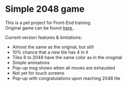 <h1> Simple 2048 game </h1>
<div>
<p> This is a pet project for Front-End training. <br>
Original game can be found <a href="https://play2048.co/"> here </a>.</p>
<p> Current version features & limitations: </p>
<ul>
    <li>Almost the same as the original, but still</li>
    <li>10% chance that a new tile has 4 in it</li>
    <li>Tiles 8 to 2048 have the same color as in the oroginal</li>
    <li>Simple animations</li>
    <li>Pop-up msg shows when all moves are exhausted</li>
    <li>Not yet for touch screens</li>
    <li>Pop-up with congratulations upon reaching 2048 tile</li>
</ul>
</div>
